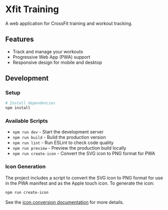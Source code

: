 # Xfit Training

A web application for CrossFit training and workout tracking.

## Features

- Track and manage your workouts
- Progressive Web App (PWA) support
- Responsive design for mobile and desktop

## Development

### Setup

```bash
# Install dependencies
npm install
```

### Available Scripts

- `npm run dev` - Start the development server
- `npm run build` - Build the production version
- `npm run lint` - Run ESLint to check code quality
- `npm run preview` - Preview the production build locally
- `npm run create-icon` - Convert the SVG icon to PNG format for PWA

### Icon Generation

The project includes a script to convert the SVG icon to PNG format for use in the PWA manifest and as the Apple touch icon. To generate the icon:

```bash
npm run create-icon
```

See the [icon conversion documentation](scripts/README.md) for more details.
